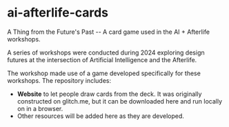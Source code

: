 # ai-afterlife-cards
A Thing from the Future's Past -- A card game used in the AI + Afterlife workshops.

A series of workshops were conducted during 2024 exploring design futures at the intersection of Artificial Intelligence and the Afterlife.

The workshop made use of a game developed specifically for these workshops. The repository includes:
* **Website** to let people draw cards from the deck. It was originally constructed on glitch.me, but it can be downloaded here and run locally on in a browser.
* Other resources will be added here as they are developed.

